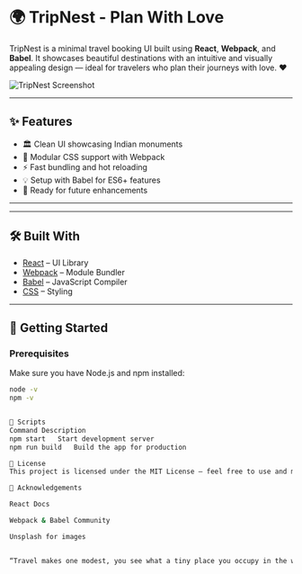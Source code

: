 # 🌍 TripNest - Plan With Love

TripNest is a minimal travel booking UI built using **React**, **Webpack**, and **Babel**. It showcases beautiful destinations with an intuitive and visually appealing design — ideal for travelers who plan their journeys with love. ❤️

![TripNest Screenshot](./screenshots/preview.png) <!-- Replace with actual screenshot if available -->

---

## ✨ Features

- 🏛️ Clean UI showcasing Indian monuments
- 💅 Modular CSS support with Webpack
- ⚡ Fast bundling and hot reloading
- 💡 Setup with Babel for ES6+ features
- 🚀 Ready for future enhancements

---
---

## 🛠️ Built With

- [React](https://reactjs.org/) – UI Library
- [Webpack](https://webpack.js.org/) – Module Bundler
- [Babel](https://babeljs.io/) – JavaScript Compiler
- [CSS](https://developer.mozilla.org/en-US/docs/Web/CSS) – Styling

---

## 🚀 Getting Started

### Prerequisites

Make sure you have Node.js and npm installed:

```bash
node -v
npm -v


🧾 Scripts
Command	Description
npm start	Start development server
npm run build	Build the app for production

📄 License
This project is licensed under the MIT License – feel free to use and modify.

🙌 Acknowledgements

React Docs

Webpack & Babel Community

Unsplash for images


“Travel makes one modest, you see what a tiny place you occupy in the world.” — Gustave Flaubert